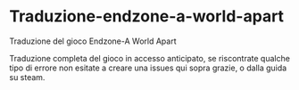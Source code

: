 # Traduzione-endzone-a-world-apart
Traduzione del gioco Endzone-A World Apart 

Traduzione completa del gioco in accesso anticipato, se riscontrate qualche tipo di errore non esitate a creare una issues qui sopra grazie, o dalla guida su steam.
